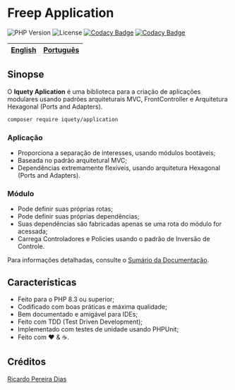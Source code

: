 # Freep Application

![PHP Version](https://img.shields.io/badge/php-%5E8.0-blue)
![License](https://img.shields.io/badge/license-MIT-blue)
[![Codacy Badge](https://app.codacy.com/project/badge/Coverage/5a911e53f0cc421282d847d323f50203)](https://www.codacy.com/gh/ricardopedias/freep-console/dashboard?utm_source=github.com&utm_medium=referral&utm_content=ricardopedias/freep-console&utm_campaign=Badge_Coverage)
[![Codacy Badge](https://app.codacy.com/project/badge/Grade/5a911e53f0cc421282d847d323f50203)](https://www.codacy.com/gh/ricardopedias/freep-console/dashboard?utm_source=github.com&amp;utm_medium=referral&amp;utm_content=ricardopedias/freep-console&amp;utm_campaign=Badge_Grade)

[English](../../readme.md) | [Português](leiame.md)
-- | --

## Sinopse

O **Iquety Aplication** é uma biblioteca para a criação de aplicações modulares usando 
padrões arquiteturais MVC, FrontController e Arquitetura Hexagonal (Ports and Adapters).

```bash
composer require iquety/application
```

### Aplicação

* Proporciona a separação de interesses, usando módulos bootáveis;
* Baseada no padrão arquitetural MVC;
* Dependências extremamente flexíveis, usando arquitetura Hexagonal (Ports and Adapters).

### Módulo

- Pode definir suas próprias rotas;
- Pode definir suas próprias dependências;
- Suas dependências são fabricadas apenas se uma rota do módulo for acessada;
- Carrega Controladores e Policies usando o padrão de Inversão de Controle.

Para informações detalhadas, consulte o [Sumário da Documentação](indice.md).

## Características

- Feito para o PHP 8.3 ou superior;
- Codificado com boas práticas e máxima qualidade;
- Bem documentado e amigável para IDEs;
- Feito com TDD (Test Driven Development);
- Implementado com testes de unidade usando PHPUnit;
- Feito com :heart: &amp; :coffee:.

## Créditos

[Ricardo Pereira Dias](https://www.ricardopedias.com.br)
